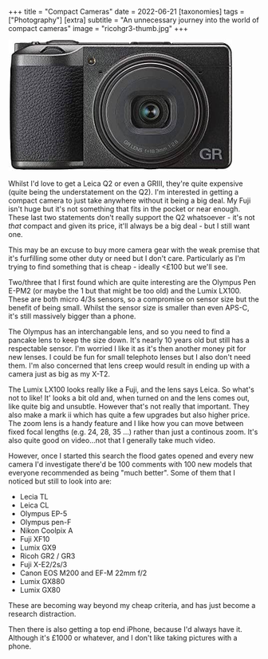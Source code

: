 +++
title =  "Compact Cameras"
date =  2022-06-21
[taxonomies]
tags =  ["Photography"]
[extra]
subtitle =  "An unnecessary journey into the world of compact cameras"
image = "ricohgr3-thumb.jpg"
+++

![It's so tiny!](ricohgr3-thumb.jpg "It's so tiny!")

Whilst I'd love to get a Leica Q2 or even a GRIII, they're quite expensive (quite being the  understatement on the Q2). I'm interested in getting a compact camera to just take anywhere without it being a big deal. My Fuji isn't huge but  it's not something that fits in the pocket or near enough. These last  two statements don't really support the Q2 whatsoever - it's not *that* compact and given its price, it'll always be a big deal - but I still want one.

This may be an excuse to buy more camera gear with the weak premise that  it's furfilling some other duty or need but I don't care. Particularly  as I'm trying to find something that is cheap - ideally <£100 but  we'll see.

Two/three that I first found which are quite  interesting are the Olympus Pen E-PM2 (or maybe the 1 but that might be  too old) and the Lumix LX100. These are both micro 4/3s sensors, so a  compromise on sensor size but the benefit of being small. Whilst the  sensor size is smaller than even APS-C, it's still massively bigger than a phone.

The Olympus has an interchangable lens, and so you need to find a pancake lens to keep the size down. It's nearly 10 years old  but still has a respectable sensor. I'm worried I like it as it's then  another money pit for new lenses. I could be fun for small telephoto  lenses but I also don't need them. I'm also concerned that lens creep  would result in ending up with a camera just as big as my X-T2.

The Lumix LX100 looks really like a Fuji, and the lens says Leica. So  what's not to like! It' looks a bit old and, when turned on and the lens comes out, like quite big and unsubtle. However that's not really that  important. They also make a mark ii which has quite a few upgrades but  also higher price. The zoom lens is a handy feature and I like how you  can move between fixed focal lengths (e.g. 24, 28, 35 ...) rather than  just a continous zoom. It's also quite good on video...not that I  generally take much video.

However, once I started this search the flood gates opened and every new camera I'd investigate there'd be 100  comments with 100 new models that everyone recommended as being "much  better". Some of them that I noticed but still to look into are:

- Lecia TL
- Leica CL
- Olympus EP-5
- Olympus pen-F
- Nikon Coolpix A
- Fuji XF10
- Lumix GX9
- Ricoh GR2 / GR3
- Fuji X-E2/2s/3
- Canon EOS M200 and EF-M 22mm f/2
- Lumix GX880
- Lumix GX80

These are becoming way beyond my cheap criteria, and has just become a research distraction.

Then there is also getting a top end iPhone, because I'd always have it.  Although it's £1000 or whatever, and I don't like taking pictures with a phone.
